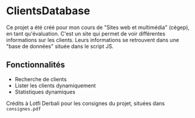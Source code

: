 # ClientsDatabase
Ce projet a été créé pour mon cours de "Sites web et multimédia" (cégep), en tant qu'évaluation. C'est un site qui permet de voir différentes informations sur les clients. Leurs informations se retrouvent dans une "base de données" située dans le script JS.

## Fonctionnalités
- Recherche de clients
- Lister les clients dynamiquement
- Statistiques dynamiques

Crédits à Lotfi Derbali pour les consignes du projet, situées dans `consignes.pdf`
